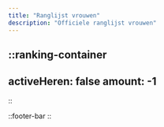 ```yaml
---
title: "Ranglijst vrouwen"
description: "Officiele ranglijst vrouwen"
---
```


::ranking-container
---
activeHeren: false
amount: -1
---
::

::footer-bar
::

<!-- Scroll to top -->
<script>window.scrollTo(0, 2)</script>